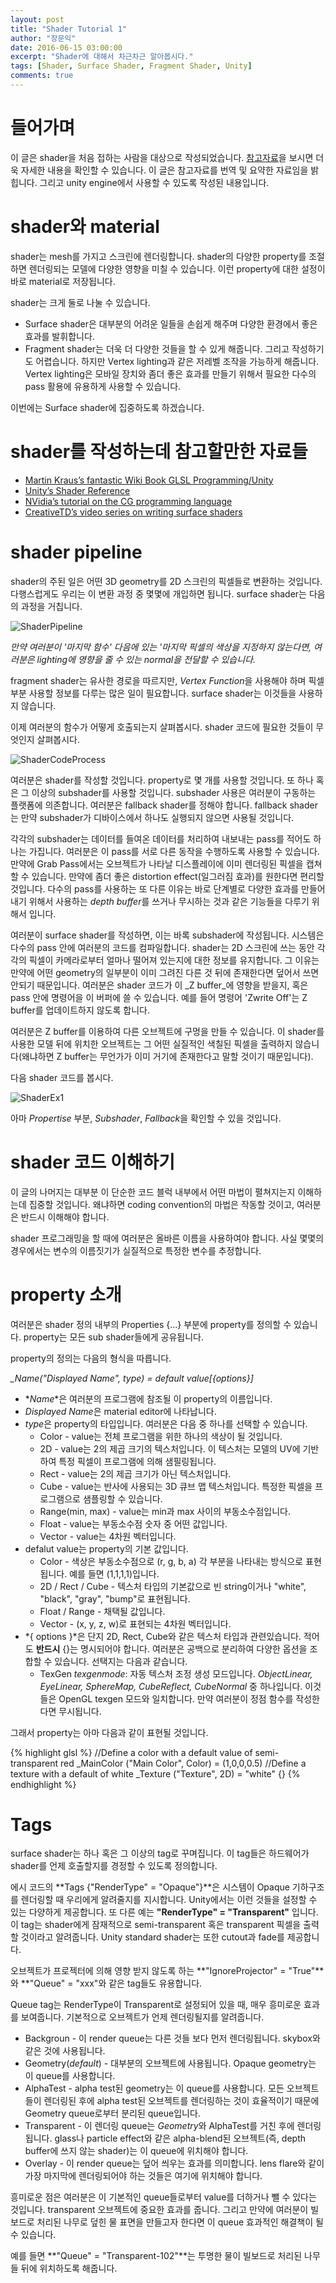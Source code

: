 ```yaml
---
layout: post
title: "Shader Tutorial 1"
author: "장문익"
date: 2016-06-15 03:00:00
excerpt: "Shader에 대해서 차근차근 알아봅시다."
tags: [Shader, Surface Shader, Fragment Shader, Unity]
comments: true
---
```


# 들어가며

이 글은 shader을 처음 접하는 사람을 대상으로 작성되었습니다. [참고자료](https://unitygem.wordpress.com/shader-part-1/)을 보시면 더욱 자세한 내용을 확인할 수 있습니다. 이 글은 참고자료를 번역 및 요약한 자료임을 밝힙니다. 그리고 unity engine에서 사용할 수 있도록 작성된 내용입니다.

# shader와 material

shader는 mesh를 가지고 스크린에 렌더링합니다. shader의 다양한 property를 조절하면 렌더링되는 모델에 다양한 영향을 미칠 수 있습니다. 이런 property에 대한 설정이 바로 material로 저장됩니다.

shader는 크게 둘로 나눌 수 있습니다.

* Surface shader은 대부분의 어려운 일들을 손쉽게 해주며 다양한 환경에서 좋은 효과를 발휘합니다.
* Fragment shader는 더욱 더 다양한 것들을 할 수 있게 해줍니다. 그리고 작성하기도 어렵습니다. 하지만 Vertex lighting과 같은 저레벨 조작을 가능하게 해줍니다. Vertex lighting은 모바일 장치와 좀더 좋은 효과를 만들기 위해서 필요한 다수의 pass 활용에 유용하게 사용할 수 있습니다.

이번에는 Surface shader에 집중하도록 하겠습니다.

# shader를 작성하는데 참고할만한 자료들

* [Martin Kraus’s fantastic Wiki Book GLSL Programming/Unity](https://en.wikibooks.org/wiki/GLSL_Programming/Unity)
* [Unity’s Shader Reference](http://docs.unity3d.com/Manual/SL-Reference.html)
* [NVidia’s tutorial on the CG programming language](http://http.developer.nvidia.com/CgTutorial/cg_tutorial_chapter01.html)
* [CreativeTD’s video series on writing surface shaders](http://www.creativetd.com/?page_id=617)

# shader pipeline

shader의 주된 일은 어떤 3D geometry를 2D 스크린의 픽셀들로 변환하는 것입니다. 다행스럽게도 우리는 이 변환 과정 중 몇몇에 개입하면 됩니다. surface shader는 다음의 과정을 거칩니다.

![ShaderPipeline](/assets/img/ShaderPipeline.png)

*만약 여러분이 '마지막 함수' 다음에 있는 '마지막 픽셀의 색상을 지정하지 않는다면, 여러분은 lighting에 영향을 줄 수 있는 normal을 전달할 수 있습니다.*

fragment shader는 유사한 경로을 따르지만, *Vertex Function*을 사용해야 하며 픽셀 부분 사용할 정보를 다루는 많은 일이 필요합니다. surface shader는 이것들을 사용하지 않습니다.

이제 여러분의 함수가 어떻게 호출되는지 살펴봅시다. shader 코드에 필요한 것들이 무엇인지 살펴봅시다.

![ShaderCodeProcess](/assets/img/ShaderProcess.png)

여러분은 shader를 작성할 것입니다. property로 몇 개를 사용할 것입니다. 또 하나 혹은 그 이상의 subshader를 사용할 것입니다. subshader 사용은 여러분이 구동하는 플랫폼에 의존합니다. 여러분은 fallback shader를 정해야 합니다. fallback shader는 만약 subshader가 디바이스에서 하나도 실행되지 않으면 사용될 것입니다.

각각의 subshader는 데이터를 들여온 데이터를 처리하여 내보내는 pass를 적어도 하나는 가집니다. 여러분은 이 pass를 서로 다른 동작을 수행하도록 사용할 수 있습니다. 만약에 Grab Pass에서는 오브젝트가 나타날 디스플레이에 이미 렌더링된 픽셀을 캡쳐할 수 있습니다. 만약에 좀더 좋은 distortion effect(일그러짐 효과)를 원한다면 편리할 것입니다. 다수의 pass를 사용하는 또 다른 이유는 바로 단계별로 다양한 효과를 만들어 내기 위해서 사용하는 *depth buffer*를 쓰거나 무시하는 것과 같은 기능들을 다루기 위해서 입니다. 

여러분이 surface shader를 작성하면, 이는 바록 subshader에 작성됩니다. 시스템은 다수의 pass 안에 여러분의 코드를 컴파일합니다. shader는 2D 스크린에 쓰는 동안 각각의 픽셀이 카메라로부터 얼마나 떨어져 있는지에 대한 정보를 유지합니다. 그 이유는 만약에 어떤 geometry의 일부분이 이미 그려진 다른 것 뒤에 존재한다면 덮어서 쓰면 안되기 때문입니다. 여러분은 shader 코드가 이 _Z buffer_에 영향을 받을지, 혹은 pass 안에 명령어을 이 버퍼에 쓸 수 있습니다. 예를 들어 명령어 'Zwrite Off'는 Z buffer를 업데이트하지 않도록 합니다.

여러분은 Z buffer를 이용하여 다른 오브젝트에 구멍을 만들 수 있습니다. 이 shader를 사용한 모델 뒤에 위치한 오브젝트는 그 어떤 실질적인 색칠된 픽셀을 출력하지 않습니다(왜냐하면 Z buffer는 무언가가 이미 거기에 존재한다고 말할 것이기 때문입니다).

다음 shader 코드를 봅시다. 

![ShaderEx1](/assets/img/ShaderEx1.png)

아마 *Propertise* 부분, *Subshader*, *Fallback*을 확인할 수 있을 것입니다.

# shader 코드 이해하기

이 글의 나머지는 대부분 이 단순한 코드 블럭 내부에서 어떤 마법이 펼쳐지는지 이해하는데 집중할 것입니다. 왜냐하면 coding convention의 마법은 작동할 것이고, 여러분은 반드시 이해해야 합니다.

shader 프로그래밍을 할 때에 여러분은 올바른 이름을 사용하여야 합니다. 사실 몇몇의 경우에서는 변수의 이름짓기가 실질적으로 특정한 변수를 추정합니다.

# property 소개

 여러분은 shader 정의 내부의 Properties {...} 부분에 property를 정의할 수 있습니다. property는 모든 sub shader들에게 공유됩니다.

 property의 정의는 다음의 형식을 따릅니다.

 *_Name("Displayed Name", type) = default value[{options}]*

 * *_Name_*은 여러분의 프로그램에 참조될 이 property의 이름입니다.
 * *Displayed Name*은 material editor에 나타납니다.
 * *type*은 property의 타입입니다. 여러분은 다음 중 하나를 선택할 수 있습니다.
    * Color - value는 전체 프로그램을 위한 하나의 색상이 될 것입니다.
    * 2D - value는 2의 제곱 크기의 텍스처입니다. 이 텍스처는 모델의 UV에 기반하여 특정 픽셀이 프로그램에 의해 샘필링됩니다.
    * Rect - value는 2의 제곱 크기가 아닌 텍스처입니다.
    * Cube - value는 반사에 사용되는 3D 큐브 맵 텍스처입니다. 특정한 픽셀을 프로그램으로 샘플링할 수 있습니다.
    * Range(min, max) - value는 min과 max 사이의 부동소수점입니다.
    * Float - value는 부동소수점 숫자 중 어떤 값입니다.
    * Vector - value는 4차원 벡터입니다.
* defalut value는 property의 기본 값입니다.
    * Color - 색상은 부동소수점으로 (r, g, b, a) 각 부분을 나타내는 방식으로 표현됩니다. 예를 들면 (1,1,1,1)입니다.
    * 2D / Rect / Cube -  텍스처 타입의 기본값으로 빈 string이거나 "white", "black", "gray", "bump"로 표현됩니다.
    * Float / Range - 채택될 값입니다.
    * Vector - (x, y, z, w)로 표현되는 4차원 벡터입니다.
* *{ options }*은 단지 2D, Rect, Cube와 같은 텍스처 타입과 관련있습니다. 적어도 **반드시** {}는 명시되어야 합니다. 여러분은 공백으로 분리하여 다양한 옵션을 조합할 수 있습니다. 선택지는 다음과 같습니다.
    * TexGen *texgenmode*: 자동 텍스처 조정 생성 모드입니다. *ObjectLinear, EyeLinear, SphereMap, CubeReflect, CubeNormal* 중 하나입니다. 이것들은 OpenGL texgen 모드와 일치합니다. 만약 여러분이 정점 함수를 작성한다면 무시됩니다. 

그래서 property는 아마 다음과 같이 표현될 것입니다.

{% highlight glsl %}
//Define a color with a default value of semi-transparent red
_MainColor ("Main Color", Color) = (1,0,0,0.5)
//Define a texture with a default of white
_Texture ("Texture", 2D) = "white" {}
{% endhighlight %}

# Tags

 surface shader는 하나 혹은 그 이상의 tag로 꾸며집니다. 이 tag들은 하드웨어가 shader를 언제 호출할지를 경정할 수 있도록 정의합니다.

에시 코드의 **Tags {"RenderType" = "Opaque"}**은 시스템이 Opaque 기하구조를 렌더링할 때 우리에게 알려줄지를 지시합니다. Unity에서는 이런 것들을 설정할 수 있는 다양하게 제공합니다. 또 다른 예는 **"RenderType" = "Transparent"** 입니다. 이 tag는 shader에게 잠재적으로 semi-transparent 혹은 transparent 픽셀을 출력할 것이라고 알려줍니다. Unity standard shader는 또한 cutout과 fade를 제공합니다.

오브젝트가 프로젝터에 의해 영향 받지 않도록 하는 **"IgnoreProjector" = "True"**와 **"Queue" = "xxx"와 같은 tag들도 유용합니다.

Queue tag는 RenderType이 Transparent로 설정되어 있을 때, 매우 흥미로운 효과를 보여줍니다. 기본적으로 오브젝트가 언제 렌더링될지를 알려줍니다.

* Backgroun - 이 render queue는 다른 것들 보다 먼저 렌더링됩니다. skybox와 같은 것에 사용됩니다.
* Geometry(_default_) - 대부분의 오브젝트에 사용됩니다. Opaque geometry는 이 queue를 사용합니다.
* AlphaTest - alpha test된 geometry는 이 queue를 사용합니다. 모든 오브젝트들이 렌더링된 후에 alpha test된 오브젝트를 렌더링하는 것이 효율적이기 때문에 Geometry queue로부터 분리된 queue입니다.
* Transparent - 이 렌더링 queue는 *Geometry*와 AlphaTest를 거친 후에 렌더링됩니다. glass나 particle effect와 같은 alpha-blend된 오브젝트(즉, depth buffer에 쓰지 않는 shader)는 이 queue에 위치해야 합니다.
* Overlay - 이 render queue는 덮어 씌우는 효과를 의미합니다. lens flare와 같이 가장 마지막에 렌더링되어야 하는 것들은 여기에 위치해야 합니다.

흥미로운 점은 여러분은 이 기본적인 queue들로부터 value를 더하거나 뺄 수 있다는 것입니다. transparent 오브젝트에 중요한 효과를 줍니다. 그리고 만약에 여러분이 빌보드로 처리된 나무로 덮힌 물 표면을 만들고자 한다면 이 queue 효과적인 해결책이 될 수 있습니다.

예를 들면 **"Queue" = "Transparent-102"**는 투명한 물이 빌보드로 처리된 나무들 뒤에 위치하도록 해줍니다.









